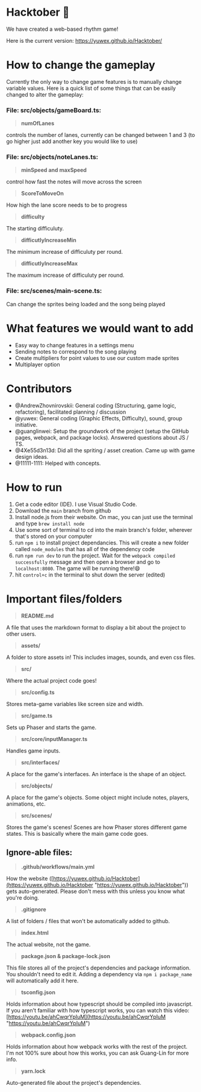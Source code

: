 # Hacktober 🎃

We have created a web-based rhythm game! 

Here is the current version:
https://yuwex.github.io/Hacktober/  

 
# How to change the gameplay
Currently the only way to change game features is to manually change variable values. Here is a quick list of some things that can be easily changed to alter the gameplay: 
### File: src/objects/gameBoard.ts: 
> **numOfLanes**  

controls the number of lanes, currently can be changed between 1 and 3 (to go higher just add another key you would like to use)

### File: src/objects/noteLanes.ts:
> **minSpeed and maxSpeed**

control how fast the notes will move across the screen

> **ScoreToMoveOn**

How high the lane score needs to be to progress

> **difficulty**

The starting difficuluty.

> **difficutlyIncreaseMin**

The minimum increase of difficuluty per round.

> **difficutlyIncreaseMax**

The maximum increase of difficuluty per round.

### File: src/scenes/main-scene.ts:
Can change the sprites being loaded and the song being played 


# What features we would want to add
* Easy way to change features in a settings menu 
* Sending notes to correspond to the song playing 
* Create multipliers for point values to use our custom made sprites
* Multiplayer option 

# Contributors

* @AndrewZhovnirovskii: General coding (Structuring, game logic, refactoring), facilitated planning / discussion 
* @yuwex: General coding (Graphic Effects, Difficulty), sound, group initiative.
* @guanglinwei: Setup the groundwork of the project (setup the GitHub pages, webpack, and package locks). Answered questions about JS / TS.
* @4Xe55d3n13d: Did all the spriting / asset creation. Came up with game design ideas.
* @11111-1111: Helped with concepts.

# How to run

1. Get a code editor (IDE). I use Visual Studio Code. 
2. Download the `main` branch from github 
3. Install node.js from their website. On mac, you can just use the terminal and type `brew install node` 
4. Use some sort of terminal to cd into the main branch's folder, wherever that's stored on your computer 
5. run `npm i` to install project dependancies. This will create a new folder called `node_modules` that has all of the dependency code 
6. run `npm run dev` to run the project. Wait for the `webpack compiled successfully` message and then open a browser and go to `localhost:8080`. The game will be running there!😄
7. hit `control+c` in the terminal to shut down the server (edited)


# Important files/folders
> **README.md**  
   
 A file that uses the markdown format to display a bit about the project to other users. 
    
>**assets/**
    
A folder to store assets in! This includes images, sounds, and even css files.
    
> **src/**
    
   Where the actual project code goes!
    
> **src/config.ts**
    
   Stores meta-game variables like screen size and width.
    
> **src/game.ts**
    
   Sets up Phaser and starts the game.
    
> **src/core/inputManager.ts**
    
   Handles game inputs.
    
> **src/interfaces/**
    
   A place for the game's interfaces. An interface is the shape of an object.
    
> **src/objects/**
    
   A place for the game's objects. Some object might include notes, players, animations, etc.
    
> **src/scenes/**
    
  Stores the game's scenes! Scenes are how Phaser stores different game states. This is basically where the main game code goes.   
    
  
## Ignore-able files:

> **.github/workflows/main.yml**
    
   How the website ([https://yuwex.github.io/Hacktober](https://yuwex.github.io/Hacktober "https://yuwex.github.io/Hacktober")) gets auto-generated. Please don't mess with this unless you know what you're doing.
    
> **.gitignore**
     
   A list of folders / files that won't be automatically added to github.
    
> **index.html**
    
   The actual website, not the game.
    
> **package.json & package-lock.json**
    
   This file stores all of the project's dependencies and package information. You shouldn't need to edit it. Adding a dependency via `npm i package_name` will automatically add it here.
    
> **tsconfig.json**
    
   Holds information about how typescript should be compiled into javascript. If you aren't familiar with how typescript works, you can watch this video: [https://youtu.be/ahCwqrYpIuM](https://youtu.be/ahCwqrYpIuM "https://youtu.be/ahCwqrYpIuM")
    
> **webpack.config.json**
    
   Holds information about how webpack works with the rest of the project. I'm not 100% sure about how this works, you can ask Guang-Lin for more info.
    
> **yarn.lock**
    
   Auto-generated file about the project's dependencies. 
    
